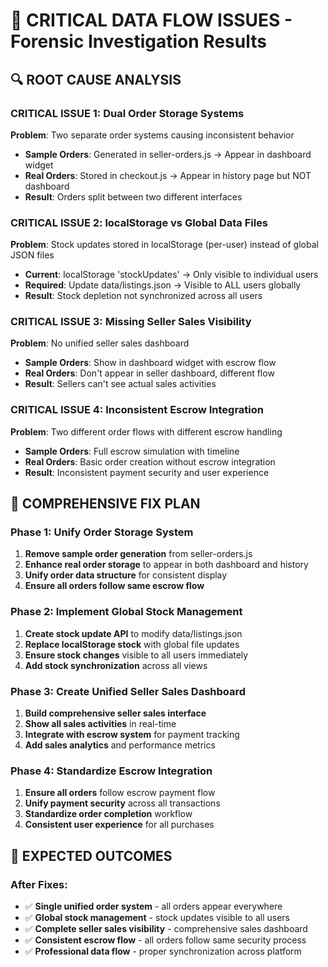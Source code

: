 # 🚨 CRITICAL DATA FLOW ISSUES - Forensic Investigation Results

## 🔍 **ROOT CAUSE ANALYSIS**

### **CRITICAL ISSUE 1: Dual Order Storage Systems**
**Problem**: Two separate order systems causing inconsistent behavior
- **Sample Orders**: Generated in seller-orders.js → Appear in dashboard widget
- **Real Orders**: Stored in checkout.js → Appear in history page but NOT dashboard
- **Result**: Orders split between two different interfaces

### **CRITICAL ISSUE 2: localStorage vs Global Data Files**
**Problem**: Stock updates stored in localStorage (per-user) instead of global JSON files
- **Current**: localStorage 'stockUpdates' → Only visible to individual users
- **Required**: Update data/listings.json → Visible to ALL users globally
- **Result**: Stock depletion not synchronized across all users

### **CRITICAL ISSUE 3: Missing Seller Sales Visibility**
**Problem**: No unified seller sales dashboard
- **Sample Orders**: Show in dashboard widget with escrow flow
- **Real Orders**: Don't appear in seller dashboard, different flow
- **Result**: Sellers can't see actual sales activities

### **CRITICAL ISSUE 4: Inconsistent Escrow Integration**
**Problem**: Two different order flows with different escrow handling
- **Sample Orders**: Full escrow simulation with timeline
- **Real Orders**: Basic order creation without escrow integration
- **Result**: Inconsistent payment security and user experience

## 🔧 **COMPREHENSIVE FIX PLAN**

### **Phase 1: Unify Order Storage System**
1. **Remove sample order generation** from seller-orders.js
2. **Enhance real order storage** to appear in both dashboard and history
3. **Unify order data structure** for consistent display
4. **Ensure all orders follow same escrow flow**

### **Phase 2: Implement Global Stock Management**
1. **Create stock update API** to modify data/listings.json
2. **Replace localStorage stock** with global file updates
3. **Ensure stock changes** visible to all users immediately
4. **Add stock synchronization** across all views

### **Phase 3: Create Unified Seller Sales Dashboard**
1. **Build comprehensive seller sales interface**
2. **Show all sales activities** in real-time
3. **Integrate with escrow system** for payment tracking
4. **Add sales analytics** and performance metrics

### **Phase 4: Standardize Escrow Integration**
1. **Ensure all orders** follow escrow payment flow
2. **Unify payment security** across all transactions
3. **Standardize order completion** workflow
4. **Consistent user experience** for all purchases

## 🎯 **EXPECTED OUTCOMES**

### **After Fixes**:
- ✅ **Single unified order system** - all orders appear everywhere
- ✅ **Global stock management** - stock updates visible to all users
- ✅ **Complete seller sales visibility** - comprehensive sales dashboard
- ✅ **Consistent escrow flow** - all orders follow same security process
- ✅ **Professional data flow** - proper synchronization across platform
